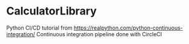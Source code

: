 # CalculatorLibrary
Python CI/CD tutorial from https://realpython.com/python-continuous-integration/
Continuous integration pipeline done with CircleCI

